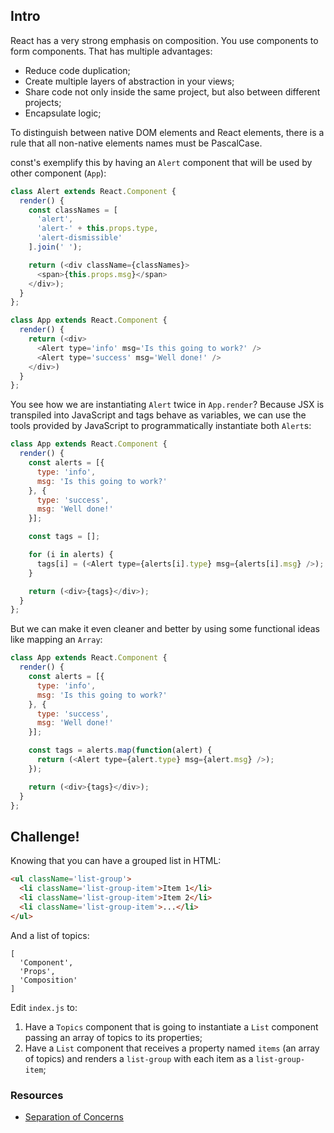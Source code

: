 ## Intro

React has a very strong emphasis on composition. You use components to form components. That has multiple advantages:
  * Reduce code duplication;
  * Create multiple layers of abstraction in your views;
  * Share code not only inside the same project, but also between different projects;
  * Encapsulate logic;

To distinguish between native DOM elements and React elements, there is a rule that all non-native elements names must be PascalCase.

const's exemplify this by having an `Alert` component that will be used by other component (`App`):

```js
class Alert extends React.Component {
  render() {
    const classNames = [
      'alert',
      'alert-' + this.props.type,
      'alert-dismissible'
    ].join(' ');

    return (<div className={classNames}>
      <span>{this.props.msg}</span>
    </div>);
  }
};

class App extends React.Component {
  render() {
    return (<div>
      <Alert type='info' msg='Is this going to work?' />
      <Alert type='success' msg='Well done!' />
    </div>)
  }
};
```

You see how we are instantiating `Alert` twice in `App.render`? Because JSX is transpiled into JavaScript and tags behave as variables, we can use the tools provided by JavaScript to programmatically instantiate both `Alert`s:

```js
class App extends React.Component {
  render() {
    const alerts = [{
      type: 'info',
      msg: 'Is this going to work?'
    }, {
      type: 'success',
      msg: 'Well done!'
    }];

    const tags = [];

    for (i in alerts) {
      tags[i] = (<Alert type={alerts[i].type} msg={alerts[i].msg} />);
    }

    return (<div>{tags}</div>);
  }
};
```

But we can make it even cleaner and better by using some functional ideas like mapping an `Array`:

```js
class App extends React.Component {
  render() {
    const alerts = [{
      type: 'info',
      msg: 'Is this going to work?'
    }, {
      type: 'success',
      msg: 'Well done!'
    }];

    const tags = alerts.map(function(alert) {
      return (<Alert type={alert.type} msg={alert.msg} />);
    });

    return (<div>{tags}</div>);
  }
};
```

## Challenge!

Knowing that you can have a grouped list in HTML:
```html
<ul className='list-group'>
  <li className='list-group-item'>Item 1</li>
  <li className='list-group-item'>Item 2</li>
  <li className='list-group-item'>...</li>
</ul>
```

And a list of topics:
```
[
  'Component',
  'Props',
  'Composition'
]
```

Edit `index.js` to:
  1. Have a `Topics` component that is going to instantiate a `List` component passing an array of topics to its properties;
  2. Have a `List` component that receives a property named `items` (an array of topics) and renders a `list-group` with each item as a `list-group-item`;

### Resources

 * [Separation of Concerns](https://facebook.github.io/react/docs/multiple-components.html#motivation-separation-of-concerns)
